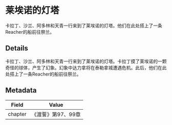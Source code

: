 # 莱埃诺的灯塔
卡拉丁、沙兰、阿多林和天青一行来到了莱埃诺的灯塔。他们在此处搭上了一条Reacher的船前往祭兰。

## Details
卡拉丁、沙兰、阿多林和天青一行来到了莱埃诺的灯塔。卡拉丁摸了莱埃诺的一颗奇怪的球体，产生了幻象。幻象中达力拿将在泰勒拿城遭遇危机。此后，他们在此处搭上了一条Reacher的船前往祭兰。

## Metadata
| Field | Value |
| ----- | ----- |
| chapter | 《渡誓》第97、99章 |
